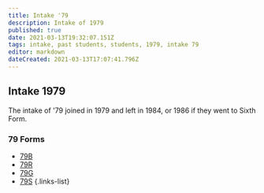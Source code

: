 ```yaml
---
title: Intake '79
description: Intake of 1979
published: true
date: 2021-03-13T19:32:07.151Z
tags: intake, past students, students, 1979, intake 79
editor: markdown
dateCreated: 2021-03-13T17:07:41.796Z
---
```


## Intake 1979
The intake of '79 joined in 1979 and left in 1984, or 1986 if they went to Sixth Form.

### 79 Forms
- [79B](/students/past/intake-79/b)
- [79R](/students/past/intake-79/r)
- [79G](/students/past/intake-79/g)
- [79S](/students/past/intake79/s)
{.links-list}